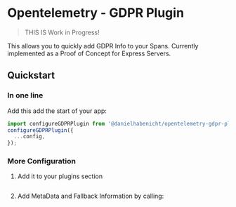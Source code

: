 # Opentelemetry - GDPR Plugin

> THIS IS Work in Progress!

This allows you to quickly add GDPR Info to your Spans.
Currently implemented as a Proof of Concept for Express Servers.

## Quickstart

### In one line

Add this add the start of your app:

```typescript
import configureGDPRPlugin from '@danielhabenicht/opentelemetry-gdpr-plugin';
configureGDPRPlugin({
  ...config,
});
```

### More Configuration

1. Add it to your plugins section

```typescript
```

2. Add MetaData and Fallback Information by calling:

```typescript
```
